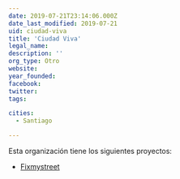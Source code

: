 ```yaml
---
date: 2019-07-21T23:14:06.000Z
date_last_modified: 2019-07-21
uid: ciudad-viva
title: 'Ciudad Viva'
legal_name: 
description: ''
org_type: Otro
website: 
year_founded: 
facebook: 
twitter: 
tags:

cities: 
  - Santiago

---
```


Esta organización tiene los siguientes proyectos:

- [Fixmystreet](/proyectos/fixmystreet)
